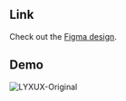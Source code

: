 ## Link

Check out the [Figma design](https://www.figma.com/design/ARsOtlpLE6imZGDQ6VYArr/LYXUX-Home-Page?node-id=264-7&t=zb4trkr4OVvrP8tf-0).

## Demo

![LYXUX-Original](https://github.com/Vindyani1999/UI-UX-Projects/assets/145743416/d50fd558-e0f1-4606-b464-688776dceca7)
